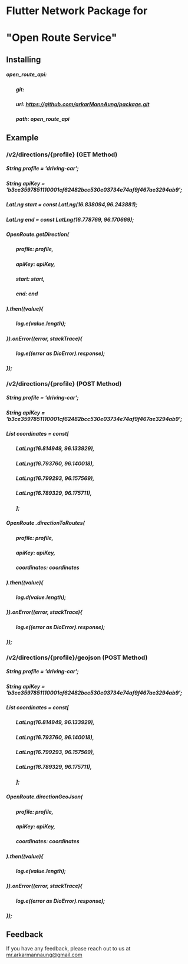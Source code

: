 
# Flutter Network Package for
# "Open Route Service"




## Installing
##### open_route_api:
##### &nbsp;&nbsp;&nbsp;&nbsp;&nbsp;&nbsp;&nbsp;&nbsp;git:
##### &nbsp;&nbsp;&nbsp;&nbsp;&nbsp;&nbsp;&nbsp;&nbsp;url: https://github.com/arkarMannAung/package.git
##### &nbsp;&nbsp;&nbsp;&nbsp;&nbsp;&nbsp;&nbsp;&nbsp;path: open_route_api




## Example
### /v2/directions/{profile} (GET Method)
##### String profile = 'driving-car';
##### String apiKey = 'b3ce3597851110001cf62482bcc530e03734e74af9f467ae3294ab9';
##### LatLng start = const LatLng(16.838094,96.243881);
##### LatLng end = const LatLng(16.778769, 96.170669);
##### OpenRoute.getDirection(
##### &nbsp;&nbsp;&nbsp;&nbsp;&nbsp;&nbsp;&nbsp;&nbsp;profile: profile,
##### &nbsp;&nbsp;&nbsp;&nbsp;&nbsp;&nbsp;&nbsp;&nbsp;apiKey: apiKey,
##### &nbsp;&nbsp;&nbsp;&nbsp;&nbsp;&nbsp;&nbsp;&nbsp;start: start,
##### &nbsp;&nbsp;&nbsp;&nbsp;&nbsp;&nbsp;&nbsp;&nbsp;end: end
##### ).then((value){
##### &nbsp;&nbsp;&nbsp;&nbsp;&nbsp;&nbsp;&nbsp;&nbsp;log.e(value.length);
##### }).onError((error, stackTrace){
##### &nbsp;&nbsp;&nbsp;&nbsp;&nbsp;&nbsp;&nbsp;&nbsp;log.e((error as DioError).response);
##### });

### /v2/directions/{profile} (POST Method)
##### String profile = 'driving-car';
##### String apiKey = 'b3ce3597851110001cf62482bcc530e03734e74af9f467ae3294ab9';
##### List<LatLng> coordinates = const[
##### &nbsp;&nbsp;&nbsp;&nbsp;&nbsp;&nbsp;&nbsp;&nbsp;LatLng(16.814949, 96.133929),
##### &nbsp;&nbsp;&nbsp;&nbsp;&nbsp;&nbsp;&nbsp;&nbsp;LatLng(16.793760, 96.140018),
##### &nbsp;&nbsp;&nbsp;&nbsp;&nbsp;&nbsp;&nbsp;&nbsp;LatLng(16.799293, 96.157569),
##### &nbsp;&nbsp;&nbsp;&nbsp;&nbsp;&nbsp;&nbsp;&nbsp;LatLng(16.789329, 96.175711),
##### &nbsp;&nbsp;&nbsp;&nbsp;&nbsp;&nbsp;&nbsp;&nbsp;];
##### OpenRoute            .directionToRoutes(
##### &nbsp;&nbsp;&nbsp;&nbsp;&nbsp;&nbsp;&nbsp;&nbsp;profile: profile, 
##### &nbsp;&nbsp;&nbsp;&nbsp;&nbsp;&nbsp;&nbsp;&nbsp;apiKey: apiKey, 
##### &nbsp;&nbsp;&nbsp;&nbsp;&nbsp;&nbsp;&nbsp;&nbsp;coordinates: coordinates
##### ).then((value){
##### &nbsp;&nbsp;&nbsp;&nbsp;&nbsp;&nbsp;&nbsp;&nbsp;log.d(value.length);
##### }).onError((error, stackTrace){
##### &nbsp;&nbsp;&nbsp;&nbsp;&nbsp;&nbsp;&nbsp;&nbsp;log.e((error as DioError).response);
##### });

### /v2/directions/{profile}/geojson (POST Method)
##### String profile = 'driving-car';
##### String apiKey = 'b3ce3597851110001cf62482bcc530e03734e74af9f467ae3294ab9';
##### List<LatLng> coordinates = const[
##### &nbsp;&nbsp;&nbsp;&nbsp;&nbsp;&nbsp;&nbsp;&nbsp;LatLng(16.814949, 96.133929),
##### &nbsp;&nbsp;&nbsp;&nbsp;&nbsp;&nbsp;&nbsp;&nbsp;LatLng(16.793760, 96.140018),
##### &nbsp;&nbsp;&nbsp;&nbsp;&nbsp;&nbsp;&nbsp;&nbsp;LatLng(16.799293, 96.157569),
##### &nbsp;&nbsp;&nbsp;&nbsp;&nbsp;&nbsp;&nbsp;&nbsp;LatLng(16.789329, 96.175711),
##### &nbsp;&nbsp;&nbsp;&nbsp;&nbsp;&nbsp;&nbsp;&nbsp;];          
##### OpenRoute.directionGeoJson(
##### &nbsp;&nbsp;&nbsp;&nbsp;&nbsp;&nbsp;&nbsp;&nbsp;profile: profile, 
##### &nbsp;&nbsp;&nbsp;&nbsp;&nbsp;&nbsp;&nbsp;&nbsp;apiKey: apiKey,
##### &nbsp;&nbsp;&nbsp;&nbsp;&nbsp;&nbsp;&nbsp;&nbsp;coordinates: coordinates
##### ).then((value){
##### &nbsp;&nbsp;&nbsp;&nbsp;&nbsp;&nbsp;&nbsp;&nbsp;log.e(value.length);
##### }).onError((error, stackTrace){
##### &nbsp;&nbsp;&nbsp;&nbsp;&nbsp;&nbsp;&nbsp;&nbsp;log.e((error as DioError).response);
##### });


## Feedback

If you have any feedback, please reach out to us at mr.arkarmannaung@gmail.com

